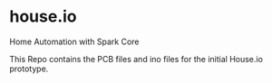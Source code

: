 # house.io
Home Automation with Spark Core

This Repo contains the PCB files and ino files for the initial House.io prototype.
